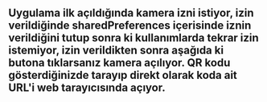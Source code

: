 ## Uygulama ilk açıldığında kamera izni istiyor, izin verildiğinde sharedPreferences içerisinde iznin verildiğini tutup sonra ki kullanımlarda tekrar izin istemiyor, izin verildikten sonra aşağıda ki butona tıklarsanız kamera açılıyor. QR kodu gösterdiğinizde tarayıp direkt olarak koda ait URL'i web tarayıcısında açıyor.
